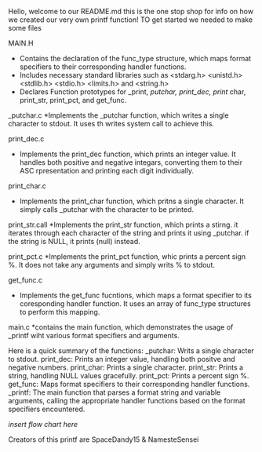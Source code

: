 Hello, welcome to our README.md this is the one stop shop for
info on how we created our very own printf function!
TO get started we needed to make some files 

MAIN.H
* Contains the declaration of the func_type structure, which maps format specifiers
 to their corresponding handler functions.
* Includes necessary standard libraries such as <stdarg.h> <unistd.h> <stdlib.h>
<stdio.h> <limits.h> and <string.h>
* Declares Function prototypes for _print, _putchar, print_dec, print_ char, print_str,
print_pct, and get_func.

_putchar.c
*Implements the _putchar function, which writes a single character to stdout. It uses th writes system call to achieve this.

print_dec.c
* Implements the print_dec function, which prints an integer value. It handles both positive and negative integars, converting them to their ASC rpresentation and printing each digit individually.

print_char.c
* Implements the print_char function, which pritns a single character. It simply calls _putchar
with the character to be printed.

print_str.call
*Implements the print_str function, which prints a stirng. it iterates through each
character of the string and prints it using _putchar. if the string is NULL, it prints (null) instead.

print_pct.c
*Implements the print_pct function, whic prints a percent sign %. It does not take any arguments and simply
writs % to stdout.

get_func.c
* Implements the get_func fucntions, which maps a format specifier to its coresponding handler
function. It uses an array of func_type structures to perform this mapping.

main.c
*contains the main function, which demonstrates the usage of _printf wiht various format
specifiers and arguments.

Here is a quick summary of the functions: 
_putchar: Writs a single character to stdout.
print_dec: Prints an integer value, handling both positve and negative numbers.
print_char: Prints a single character.
print_str: Prints a string, handling NULL values gracefully.
print_pct: Prints a percent sign %.
get_func: Maps format specifiers to their corresponding handler functions.
_printf: The main function that parses a format string and variable arguments, calling the
appropriate handler functions based on the format specifiers encountered.

*insert flow chart  here*

Creators of this printf are SpaceDandy15 & NamesteSensei